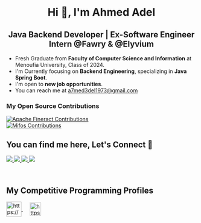 <h1 align="center">Hi 👋, I'm Ahmed Adel</h1>
<h2 align="center"> Java Backend Developer | Ex-Software Engineer Intern @Fawry & @Elyvium</h2>

-  Fresh Graduate from **Faculty of Computer Science and Information** at Menoufia University, Class of 2024.
-  I'm Currently focusing on **Backend Engineering**, specializing in **Java Spring Boot**.
-  I'm open to **new job opportunities**.
-  You can reach me at [a7med3del1973@gmail.com](mailto:a7med3del1973@gmail.com)

<h3>My Open Source Contributions</h3>
<p>
    <a href="https://github.com/apache/fineract/pulls?q=is%3Apr+author%3Aa7med3del1973+is%3Amerged" target="_blank">
        <img src="https://img.shields.io/badge/Apache%20Fineract-Contributions-orange?style=for-the-badge&logo=apache" alt="Apache Fineract Contributions"/>
    </a>
    <br>
    <a href="https://github.com/openMF/mifosx-platform/pulls?q=is%3Apr+author%3Aa7med3del1973+is%3Amerged" target="_blank">
        <img src="https://img.shields.io/badge/mifosx--platform-Contributions-blue?style=for-the-badge&logo=apache" alt="Mifos Contributions"/>
    </a>
</p>

## You can find me here, Let's Connect 🧡

<p>
    <a href="https://www.linkedin.com/in/a7med3del1973/">
        <img src="https://img.shields.io/badge/Linkedin-0b66c3?style=flat&logo=linkedin&logoColor=white"/>
    </a>
    <a href="https://t.me/a7med3del1973">
        <img src="https://img.shields.io/badge/Telegram-1a8ad5?style=flat&logo=Telegram&logoColor=white"/>
    </a>
    <a href="https://www.facebook.com/profile.php?id=100009868305030">
        <img src="https://img.shields.io/badge/facebook-3982e4?style=flat&logo=facebook&logoColor=white"/>
    </a>
    <a href="mailto:a7med3del1973@gmail.com">
        <img src="https://img.shields.io/badge/Gmail-e34033?style=flat&logo=Gmail&logoColor=white"/>
    </a>
</p>

<br>

## My Competitive Programming Profiles
<p>
    <a href="https://codeforces.com/profile/a7med3del1973" target="blank">
        <img align="center" src="https://raw.githubusercontent.com/rahuldkjain/github-profile-readme-generator/master/src/images/icons/Social/codeforces.svg" alt="https://codeforces.com/profile/Zeyad_Nasef" height="40" width="40" />
    </a>
    &emsp; 
    <a href="https://leetcode.com/u/a7med3del1973/" target="blank">
        <img align="center" src="https://raw.githubusercontent.com/rahuldkjain/github-profile-readme-generator/master/src/images/icons/Social/leet-code.svg" alt="https://leetcode.com/Zeyad_Nasef/" height="35" width="30" />
    </a>
</p>
